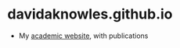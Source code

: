 # davidaknowles.github.io

* My [academic website](http://cs.stanford.edu/people/davidknowles/), with publications
